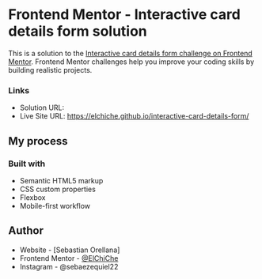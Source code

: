 # Frontend Mentor - Interactive card details form solution

This is a solution to the [Interactive card details form challenge on Frontend Mentor](https://www.frontendmentor.io/challenges/interactive-card-details-form-XpS8cKZDWw). Frontend Mentor challenges help you improve your coding skills by building realistic projects. 

### Links

- Solution URL: 
- Live Site URL: https://elchiche.github.io/interactive-card-details-form/

## My process

### Built with

- Semantic HTML5 markup
- CSS custom properties
- Flexbox
- Mobile-first workflow

## Author

- Website - [Sebastian Orellana]
- Frontend Mentor - [@ElChiChe](https://www.frontendmentor.io/profile/ElChiChe)
- Instagram - @sebaezequiel22